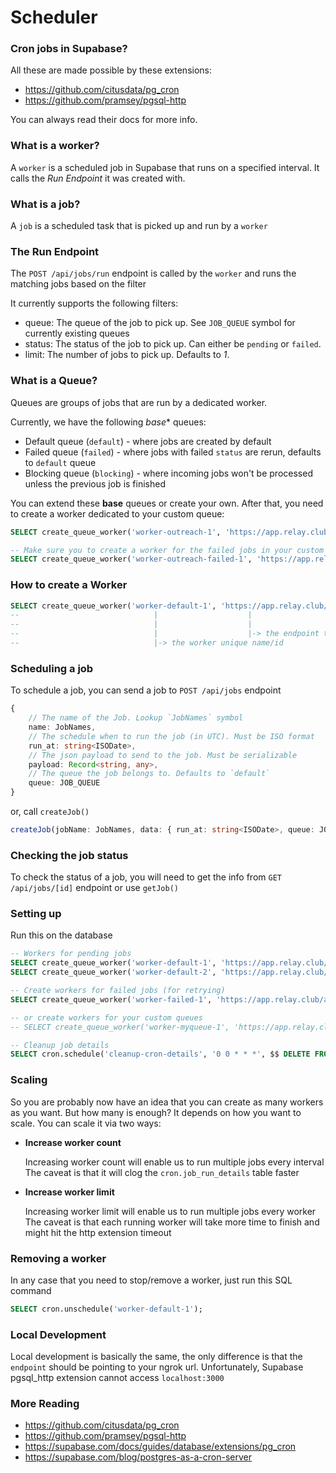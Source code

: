 # Scheduler

### Cron jobs in Supabase?
All these are made possible by these extensions:
- https://github.com/citusdata/pg_cron
- https://github.com/pramsey/pgsql-http

You can always read their docs for more info.

### What is a worker?
A `worker` is a scheduled job in Supabase that runs on a specified interval. It calls the *Run Endpoint* it was created with.

### What is a job?
A `job` is a scheduled task that is picked up and run by a `worker`

### The Run Endpoint
The `POST /api/jobs/run` endpoint is called by the `worker` and runs the matching jobs based on the filter

It currently supports the following filters:
- queue: The queue of the job to pick up. See `JOB_QUEUE` symbol for currently existing queues
- status: The status of the job to pick up. Can either be `pending` or `failed`.
- limit: The number of jobs to pick up. Defaults to *1*.

### What is a Queue?
Queues are groups of jobs that are run by a dedicated worker.

Currently, we have the following *base** queues:
- Default queue (`default`) - where jobs are created by default
- Failed queue (`failed`) - where jobs with failed `status` are rerun, defaults to `default` queue
- Blocking queue (`blocking`) - where incoming jobs won't be processed unless the previous job is finished

You can extend these **base** queues or create your own. After that, you need to create a worker dedicated to your custom queue:
```sql
SELECT create_queue_worker('worker-outreach-1', 'https://app.relay.club/api/jobs/run?queue=outreach', '123ABC', '* * * * *')

-- Make sure you to create a worker for the failed jobs in your custom query too
SELECT create_queue_worker('worker-outreach-failed-1', 'https://app.relay.club/api/jobs/run?queue=outreach&status=failed', '123ABC', '* * * * *')
```

### How to create a Worker
```sql
SELECT create_queue_worker('worker-default-1', 'https://app.relay.club/api/jobs/run', '123ABC', '* * * * *')
--                              |                    |                                   |            |-> the schedule
--                              |                    |                                   |-> The verification token
--                              |                    |-> the endpoint to call
--                              |-> the worker unique name/id
```

### Scheduling a job
To schedule a job, you can send a job to `POST /api/jobs` endpoint

```ts
{
    // The name of the Job. Lookup `JobNames` symbol
    name: JobNames,
    // The schedule when to run the job (in UTC). Must be ISO format
    run_at: string<ISODate>,
    // The json payload to send to the job. Must be serializable
    payload: Record<string, any>,
    // The queue the job belongs to. Defaults to `default`
    queue: JOB_QUEUE
}
```

or, call `createJob()`

```ts
createJob(jobName: JobNames, data: { run_at: string<ISODate>, queue: JOB_QUEUE, payload: Record<string, any> });
```

### Checking the job status
To check the status of a job, you will need to get the info from `GET /api/jobs/[id]` endpoint or use `getJob()`

### Setting up
Run this on the database

```sql
-- Workers for pending jobs
SELECT create_queue_worker('worker-default-1', 'https://app.relay.club/api/jobs/run', '123ABC', '* * * * *');
SELECT create_queue_worker('worker-default-2', 'https://app.relay.club/api/jobs/run', '123ABC', '* * * * *');

-- Create workers for failed jobs (for retrying)
SELECT create_queue_worker('worker-failed-1', 'https://app.relay.club/api/jobs/run?status=failed', '123ABC', '* * * * *');

-- or create workers for your custom queues
-- SELECT create_queue_worker('worker-myqueue-1', 'https://app.relay.club/api/jobs/run?status=myqueue', '123ABC', '* * * * *');

-- Cleanup job details
SELECT cron.schedule('cleanup-cron-details', '0 0 * * *', $$ DELETE FROM cron.job_run_details WHERE end_time < now() - interval '7 days' $$);
```

### Scaling
So you are probably now have an idea that you can create as many workers as you want. But how many is enough?
It depends on how you want to scale. You can scale it via two ways:

- **Increase worker count**

  Increasing worker count will enable us to run multiple jobs every interval
  The caveat is that it will clog the `cron.job_run_details` table faster

- **Increase worker limit**

  Increasing worker limit will enable us to run multiple jobs every worker
  The caveat is that each running worker will take more time to finish and might hit the http extension timeout

### Removing a worker
In any case that you need to stop/remove a worker, just run this SQL command

```sql
SELECT cron.unschedule('worker-default-1');
```

### Local Development
Local development is basically the same, the only difference is that the `endpoint` should be pointing to your ngrok url. 
Unfortunately, Supabase pgsql_http extension cannot access `localhost:3000`

### More Reading
- https://github.com/citusdata/pg_cron
- https://github.com/pramsey/pgsql-http
- https://supabase.com/docs/guides/database/extensions/pg_cron
- https://supabase.com/blog/postgres-as-a-cron-server
